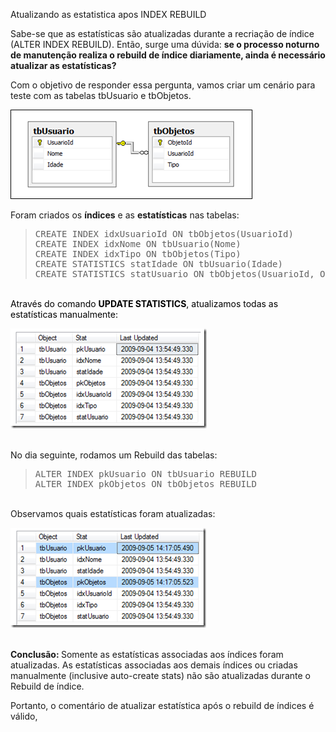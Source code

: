 <a link='https://blogs.msdn.microsoft.com/fcatae/2010/02/17/atualizando-as-estatistica-apos-index-rebuild/'>Atualizando as estatistica apos INDEX REBUILD</a>
<P>Sabe-se que as estatísticas são atualizadas durante a recriação de índice (ALTER INDEX REBUILD). Então, surge uma dúvida: <STRONG>se o processo noturno de manutenção realiza o rebuild de índice diariamente, ainda é necessário atualizar as estatísticas?</STRONG></P>
<P>Com o objetivo de responder essa pergunta, vamos criar um cenário para teste com as tabelas tbUsuario e tbObjetos.</P>
<P><A href="images\image_2.png"><IMG title="image" border="0" alt="image" src="images\image_thumb.png" width="387" height="143"></A> </P>
<P>Foram criados os <STRONG>índices</STRONG> e as <STRONG>estatísticas</STRONG> nas tabelas:</P>
<BLOCKQUOTE><PRE class="code"><SPAN>CREATE INDEX </SPAN>idxUsuarioId <SPAN>ON </SPAN>tbObjetos<SPAN>(</SPAN>UsuarioId<SPAN>)
</SPAN><SPAN>CREATE INDEX </SPAN>idxNome <SPAN>ON </SPAN>tbUsuario<SPAN>(</SPAN>Nome<SPAN>)
</SPAN><SPAN>CREATE INDEX </SPAN>idxTipo <SPAN>ON </SPAN>tbObjetos<SPAN>(</SPAN>Tipo<SPAN>)
</SPAN><SPAN>CREATE STATISTICS </SPAN>statIdade <SPAN>ON </SPAN>tbUsuario<SPAN>(</SPAN>Idade<SPAN>)
</SPAN><SPAN>CREATE STATISTICS </SPAN>statUsuario <SPAN>ON </SPAN>tbObjetos<SPAN>(</SPAN>UsuarioId<SPAN>, </SPAN>ObjetoId<SPAN>)</SPAN></PRE></BLOCKQUOTE>
<P><SPAN><FONT color="#000000"><BR>Através do comando <STRONG>UPDATE STATISTICS</STRONG>, atualizamos todas as estatísticas manualmente:</FONT></SPAN></P>
<P><A href="images\image_4.png"><IMG title="image" border="0" alt="image" src="images\image_thumb_1.png" width="314" height="160"></A> </P>
<DIV>
<P><BR>No dia seguinte, rodamos um Rebuild das tabelas:</P>
<BLOCKQUOTE><PRE class="code"><SPAN>ALTER INDEX </SPAN>pkUsuario <SPAN>ON </SPAN>tbUsuario <SPAN>REBUILD
ALTER INDEX </SPAN>pkObjetos <SPAN>ON </SPAN>tbObjetos <SPAN>REBUILD</SPAN></PRE></BLOCKQUOTE><A href="http://11011.net/software/vspaste"></A><A href="http://11011.net/software/vspaste"></A>
<P><BR>Observamos quais estatísticas foram atualizadas:</P>
<P><A href="images\image_6.png"><IMG title="image" border="0" alt="image" src="images\image_thumb_2.png" width="313" height="160"></A> </P></DIV>
<P><BR><STRONG>Conclusão: </STRONG>Somente as estatísticas associadas aos índices foram atualizadas. As estatísticas associadas aos demais índices ou criadas manualmente (inclusive auto-create stats) não são atualizadas durante o Rebuild de índice.&nbsp;&nbsp;</P>
<P>Portanto, o comentário de atualizar estatística após o rebuild de índices é válido, </P>
